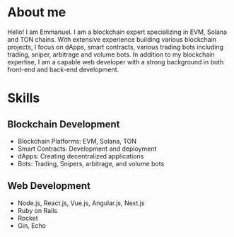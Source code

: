 # About me

Hello! I am Emmanuel.
I am a blockchain expert specializing in EVM, Solana and TON chains. With extensive experience building various blockchain projects, I focus on dApps, smart contracts, various trading bots including trading, sniper, arbitrage and volume bots.
In addition to my blockchain expertise, I am a capable web developer with a strong background in both front-end and back-end development.

# Skills

## Blockchain Development

- Blockchain Platforms: EVM, Solana, TON
- Smart Contracts: Development and deployment
- dApps: Creating decentralized applications
- Bots: Trading, Snipers, arbitrage, and volume bots

## Web Development
- Node.js, React.js, Vue.js, Angular.js, Next.js
- Ruby on Rails
- Rocket
- Gin, Echo

